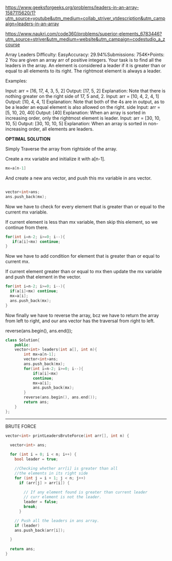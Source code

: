 https://www.geeksforgeeks.org/problems/leaders-in-an-array-1587115620/1?utm_source=youtube&utm_medium=collab_striver_ytdescription&utm_campaign=leaders-in-an-array

https://www.naukri.com/code360/problems/superior-elements_6783446?utm_source=striver&utm_medium=website&utm_campaign=codestudio_a_zcourse


Array Leaders
Difficulty: EasyAccuracy: 29.94%Submissions: 754K+Points: 2
You are given an array arr of positive integers. Your task is to find all the leaders in the array. An element is considered a leader if it is greater than or equal to all elements to its right. The rightmost element is always a leader.

Examples:

Input: arr = [16, 17, 4, 3, 5, 2]
Output: [17, 5, 2]
Explanation: Note that there is nothing greater on the right side of 17, 5 and, 2.
Input: arr = [10, 4, 2, 4, 1]
Output: [10, 4, 4, 1]
Explanation: Note that both of the 4s are in output, as to be a leader an equal element is also allowed on the right. side
Input: arr = [5, 10, 20, 40]
Output: [40]
Explanation: When an array is sorted in increasing order, only the rightmost element is leader.
Input: arr = [30, 10, 10, 5]
Output: [30, 10, 10, 5]
Explanation: When an array is sorted in non-increasing order, all elements are leaders.


**OPTIMAL SOLUTION**


Simply Traverse the array from rightside of the array.

Create a mx variable and initialize it with a[n-1]. 

```cpp
mx=a[n-1]

```
And create a new ans vector, and push this mx variable in ans vector. 

```cpp

vector<int>ans;
ans.push_back(mx);

```
Now we have to check for every element that is greater than or equal to the current mx variable. 

If current element is less than mx variable, then skip this element, so we continue from there. 

```cpp
for(int i=n-2; i>=0; i--){
   if(a[i]<mx) continue;
}
```
Now we have to add condition for element that is greater than or equal to current mx. 

If current element greater than or equal to mx then update the mx variable and push that element in the vector. 

```cpp
for(int i=n-2; i>=0; i--){
  if(a[i]<mx) continue;
  mx=a[i]; 
  ans.push_back(mx);
}

```
Now finally we have to reverse the array, bcz we have to return the array from left to right, and our ans vector has the traversal from right to left. 

reverse(ans.begin(), ans.end());


```cpp
class Solution{
    public:
    vector<int> leaders(int a[], int n){
        int mx=a[n-1];
        vector<int>ans;
        ans.push_back(mx);
        for(int i=n-2; i>=0; i--){
            if(a[i]<mx)
            continue;
            mx=a[i];
            ans.push_back(mx);
        }
        reverse(ans.begin(), ans.end());
        return ans;
    }
};

```

--- 

BRUTE FORCE 

```cpp
vector<int> printLeadersBruteForce(int arr[], int n) {

  vector<int> ans;
  
  for (int i = 0; i < n; i++) {
    bool leader = true;

    //Checking whether arr[i] is greater than all 
    //the elements in its right side
    for (int j = i + 1; j < n; j++)
      if (arr[j] > arr[i]) {
          
        // If any element found is greater than current leader
        // curr element is not the leader.
        leader = false;
        break;
      }

    // Push all the leaders in ans array.
    if (leader)
    ans.push_back(arr[i]);

  }
  
  return ans;
}

```
